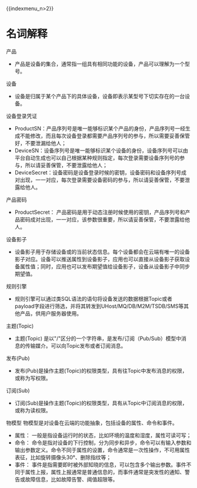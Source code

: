 {{indexmenu_n>2}}

# 名词解释

产品  

- 产品是设备的集合，通常指一组具有相同功能的设备，产品可以理解为一个型号。

设备  

- 设备是归属于某个产品下的具体设备，设备即表示某型号下切实存在的一台设备。

设备登录凭证

- ProductSN：产品序列号是唯一能够标识某个产品的身份，产品序列号一经生成不能修改，而且每次设备登录都需要产品序列号的参与，所以需要妥善保管好，不要泄漏给他人；
- DeviceSN：设备序列号是唯一能够标识某个设备的身份，设备序列号可以由平台自动生成也可以自己根据某种规则指定，每次登录需要设备序列号的参与，所以请妥善保管，不要泄露给他人；
- DeviceSecret：设备密码是设备登录时候的密钥，设备密码和设备序列号成对出现，一一对应，每次登录需要设备密码的参与，所以请妥善保管，不要泄露给他人。

产品密码

- ProductSecret： 产品密码是用于动态注册时候使用的密钥，产品序列号和产品密码成对出现，一一对应，该参数很重要，所以请妥善保管，不要泄露给他人。

设备影子 
  
- 设备影子用于存储设备或的当前状态信息。每个设备都会在云端有唯一的设备影子对应。设备可以推送属性到设备影子，应用也可以直接从设备影子获取设备属性值；同时，应用也可以发布期望值给设备影子，设备从设备影子中同步期望值。

规则引擎   

- 规则引擎可以通过类SQL语法的语句将设备发送的数据根据Topic或者payload字段进行筛选，并将其转发到UHost/MQ/DB/M2M/TSDB/SMS等其他产品，供用户服务器使用。

主题(Topic)  

- 主题(Topic) 是以"/"区分的一个字符串，是发布/订阅（Pub/Sub）模型中消息的传输媒介。可以向Topic发布或者订阅消息。

发布(Pub)

- 发布(Pub)是操作主题(Topic)的权限类型，具有往Topic中发布消息的权限，或称为写权限。

订阅(Sub) 
 
- 订阅(Sub)是操作主题(Topic)的权限类型，具有从Topic中订阅消息的权限，或称为读权限。

物模型	
物模型是对设备在云端的功能抽象，包括设备的属性、命令和事件。

- 属性： 一般是指设备运行时的状态，比如环境的温度和湿度，属性可读可写；
- 命令： 命令是指对设备的下行控制，分为同步和异步，命令可以有输入参数和输出参数定义。命令不同于属性的设置，命令通常是一次性操作，不可用属性表征，比如旋转摄像头30°、删除指纹等；
- 事件： 事件是指需要即时被外部知晓的信息，可以包含多个输出参数。事件不同于属性上报，属性上报通常是普通信息的，而事件通常是突发性的通知、警告或故障信息，比如故障告警、阈值超限等。
